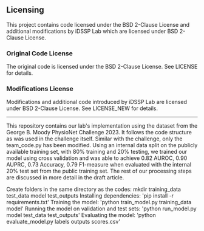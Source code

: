 ## Licensing

This project contains code licensed under the BSD 2-Clause License and additional modifications by iDSSP Lab which are licensed under BSD 2-Clause License.

### Original Code License

The original code is licensed under the BSD 2-Clause License. See LICENSE for details.

### Modifications License

Modifications and additional code introduced by iDSSP Lab are licensed under BSD 2-Clause License. See LICENSE_NEW for details.

----------------------------------------------------------------------------------------------

This repository contains our lab's implementation using the dataset from the George B. Moody PhysioNet Challenge 2023. It follows the code structure as was used in the challenge itself. Similar with the challenge, only the team_code.py has been modified. Using an internal data split on the publicly available training set, with 80% training and 20% testing, we trained our model using cross validation and was able to achieve 0.82 AUROC, 0.90 AUPRC, 0.73 Accuracy, 0.79 F1-measure when evaluated with the internal 20% test set from the public training set. The rest of our processing steps are discussed in more detail in the draft article.

Create folders in the same directory as the codes: mkdir training_data test_data model test_outputs
Installing dependencies: 'pip install -r requirements.txt'
Training the model: 'python train_model.py training_data model'
Running the model on validation and test sets: 'python run_model.py model test_data test_outputs'
Evaluating the model: 'python evaluate_model.py labels outputs scores.csv'
